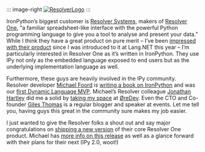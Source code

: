 ::: image-right
[![ResolverLogo](http://hawkblogstorage.blob.core.windows.net/blog-content/20081121-1053-resolver-one-1-3-released/ResolverLogo_thumb.png "ResolverLogo")](http://hawkblogstorage.blob.core.windows.net/blog-content/20081121-1053-resolver-one-1-3-released/ResolverLogo.png)
:::

IronPython’s biggest customer is [Resolver
Systems](http://www.resolversystems.com/), makers of [Resolver
One](http://www.resolversystems.com/products/), “a familiar
spreadsheet-like interface with the powerful Python programming language
to give you a tool to analyse and present your data.” While I think they
have a great product on pure merit – I’ve been [impressed with their
product](http://devhawk.net/2008/01/31/morning-coffee-141-lang-net-08-edition/)
since I was introduced to it at Lang.NET this year – I’m particularly
interested in Resolver One as it’s written in IronPython. They use IPy
not only as the embedded language exposed to end users but as the
underlying implementation language as well.

Furthermore, these guys are heavily involved in the IPy community.
Resolver developer [Michael
Foord](http://www.voidspace.org.uk/python/weblog/index.shtml) is
[writing a book on IronPython](http://www.ironpythoninaction.com/) and
was our [first Dynamic Language
MVP](https://mvp.support.microsoft.com/profile=ACB6160C-9024-4838-98B7-3779DF6C79E8).
Michael’s Resolver colleague [Jonathan Hartley](http://www.tartley.com/)
did me a solid by [taking my
space](http://www.oredev.org/topmenu/program/trackcoollanguages/jonathanhartley.4.3efb083311ac562f9fe80006879.html)
at [ØreDev](http://www.oredev.org). Even the CTO and Co-founder [Giles
Thomas](http://www.gilesthomas.com/) is a regular blogger and speaker at
events. Let me tell you, having guys this great in the community sure
makes my job easier.

I just wanted to give the Resolver folks a shout out and say major
congratulations on [shipping a new
version](http://www.resolversystems.com/news/?p=73) of their core
Resolver One product. Michael has [more info on this
release](http://www.voidspace.org.uk/python/weblog/arch_d7_2008_11_15.shtml#e1032)
as well as a glance forward with their plans for their next (IPy 2.0,
woot!)
